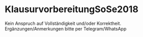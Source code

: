 # KlausurvorbereitungSoSe2018
Kein Anspruch auf Vollständigkeit und/oder Korrektheit. 
Ergänzungen/Anmerkungen bitte per Telegram/WhatsApp
